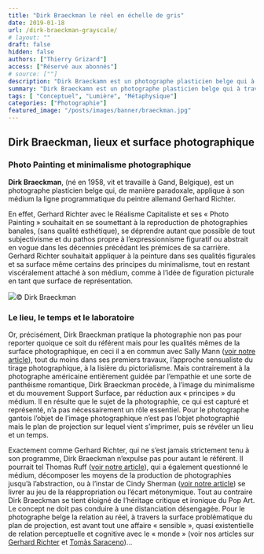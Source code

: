 ```yaml
---
title: "Dirk Braeckman le réel en échelle de gris"
date: 2019-01-18
url: /dirk-braeckman-grayscale/
# layout: ""
draft: false
hidden: false
authors: ["Thierry Grizard"]
access: ["Réservé aux abonnés"]
# source: [""]
description: "Dirk Braeckamn est un photographe plasticien belge qui à travers une infinité de nuances de gris tente de rendre la surface sensible et sensuelle du réel."
summary: "Dirk Braeckamn est un photographe plasticien belge qui à travers une infinité de nuances de gris tente de rendre la surface sensible et sensuelle du réel."
tags: [ "Conceptuel", "Lumière", "Métaphysique"]
categories: ["Photographie"]
featured_image: "/posts/images/banner/braeckman.jpg"
---
```

## Dirk Braeckman, lieux et surface photographique

### Photo Painting et minimalisme photographique

**Dirk Braeckman**, (né en 1958, vit et travaille à Gand, Belgique), est un photographe plasticien belge qui, de manière paradoxale, applique à son médium la ligne programmatique du peintre allemand Gerhard Richter.

En effet, Gerhard Richter avec le Réalisme Capitaliste et ses « Photo Painting » souhaitait en se soumettant à la reproduction de photographies banales, (sans qualité esthétique), se déprendre autant que possible de tout subjectivisme et du pathos propre à l’expressionnisme figuratif ou abstrait en vogue dans les décennies précédant les prémices de sa carrière. Gerhard Richter souhaitait appliquer à la peinture dans ses qualités figurales et sa surface même certains des principes du minimalisme, tout en restant viscéralement attaché à son médium, comme à l’idée de figuration picturale en tant que surface de représentation.

![](/posts/images/braeckman/dirk-braeckman_photography_belgium_grayscale-6.jpg)© Dirk Braeckman

### Le lieu, le temps et le laboratoire

Or, précisément, Dirk Braeckman pratique la photographie non pas pour reporter quoique ce soit du référent mais pour les qualités mêmes de la surface photographique, en ceci il a en commun avec Sally Mann ([voir notre article](/sally-mann-american-photographer/)), tout du moins dans ses premiers travaux, l’approche sensualiste du tirage photographique, à la lisière du pictorialisme. Mais contrairement à la photographe américaine entièrement guidée par l’empathie et une sorte de panthéisme romantique, Dirk Braeckman procède, à l’image du minimalisme et du mouvement Support Surface, par réduction aux « principes » du médium. Il en résulte que le sujet de la photographie, ce qui est capturé et représenté, n’a pas nécessairement un rôle essentiel. Pour le photographe gantois l’objet de l’image photographique n’est pas l’objet photographié mais le plan de projection sur lequel vient s’imprimer, puis se révéler un lieu et un temps.

Exactement comme Gerhard Richter, qui ne s’est jamais strictement tenu à son programme, Dirk Braeckman n’expulse pas pour autant le référent. Il pourrait tel Thomas Ruff ([voir notre article](/thomas-ruff/)), qui a également questionné le médium, décomposer les moyens de la production de photographies jusqu’à l’abstraction, ou à l’instar de Cindy Sherman ([voir notre article](/cindy-sherman-picture-generation/)) se livrer au jeu de la réappropriation ou l’écart métonymique. Tout au contraire Dirk Braeckman se tient éloigné de l’héritage critique et ironique du Pop Art. Le concept ne doit pas conduire à une distanciation désengagée. Pour le photographe belge la relation au réel, à travers la surface problématique du plan de projection, est avant tout une affaire « sensible », quasi existentielle de relation perceptuelle et cognitive avec le « monde » (voir nos articles sur [Gerhard Richter](/gerhard-richter-atlas-et-monographie/) et [Tomàs Saraceno](/tomas-saraceno-on-air/))...